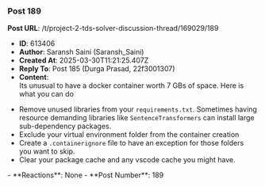 ### Post 189
**Post URL**: /t/project-2-tds-solver-discussion-thread/169029/189
- **ID**: 613406
- **Author**: Saransh Saini (Saransh_Saini)
- **Created At**: 2025-03-30T11:21:25.407Z
- **Reply To**: Post 185 (Durga Prasad, 22f3001307)
- **Content**:  
  Its unusual to have a docker container worth 7 GBs of space. Here is what you can do
<ul>
<li>Remove unused libraries from your <code>requirements.txt</code>. Sometimes having resource demanding libraries like <code>SentenceTransformers</code> can install large sub-dependency packages.</li>
<li>Exclude your virtual environment folder from the container creation</li>
<li>Create a <code>.containerignore</code> file to have an exception for those folders you want to skip.</li>
<li>Clear your package cache and any vscode cache you might have.</li>
</ul>
- **Reactions**: None
- **Post Number**: 189

